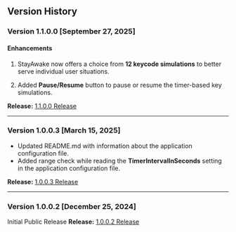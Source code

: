 ## Version History

### Version 1.1.0.0 [September 27, 2025]

#### Enhancements
1. StayAwake now offers a choice from **12 keycode simulations** to better serve individual user situations.

2. Added **Pause/Resume** button to pause or resume the timer-based key simulations.


**Release:** [1.1.0.0 Release](https://github.com/shriprem/StayAwake/releases/tag/v1.1.0.0)

---

### Version 1.0.0.3 [March 15, 2025]
* Updated README.md with information about the application configuration file.
* Added range check while reading the **TimerIntervalInSeconds** setting in the application configuration file.

**Release:** [1.0.0.3 Release](https://github.com/shriprem/StayAwake/releases/tag/v1.0.0.3)

---

### Version 1.0.0.2 [December 25, 2024]
Initial Public Release
**Release:** [1.0.0.2 Release](https://github.com/shriprem/StayAwake/releases/tag/v1.0.0.2)

